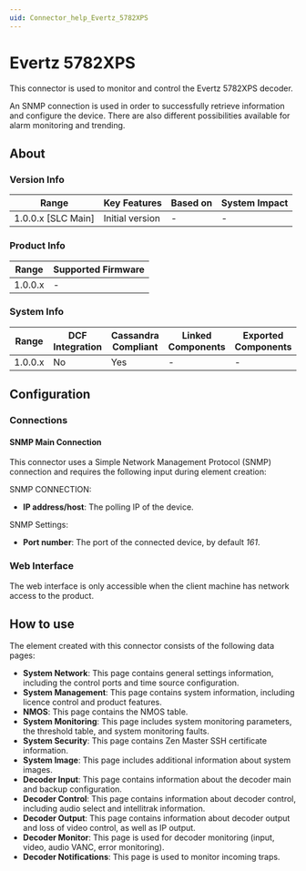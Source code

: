 ```yaml
---
uid: Connector_help_Evertz_5782XPS
---
```


# Evertz 5782XPS

This connector is used to monitor and control the Evertz 5782XPS decoder.

An SNMP connection is used in order to successfully retrieve information and configure the device. There are also different possibilities available for alarm monitoring and trending.

## About

### Version Info

| Range                | Key Features     | Based on     | System Impact     |
|----------------------|------------------|--------------|-------------------|
| 1.0.0.x [SLC Main]   | Initial version  | -            | -                 |

### Product Info

| Range     | Supported Firmware     |
|-----------|------------------------|
| 1.0.0.x   | -                      |

### System Info

| Range     | DCF Integration     | Cassandra Compliant     | Linked Components     | Exported Components     |
|-----------|---------------------|-------------------------|-----------------------|-------------------------|
| 1.0.0.x   | No                  | Yes                     | -                     | -                       |

## Configuration

### Connections

#### SNMP Main Connection

This connector uses a Simple Network Management Protocol (SNMP) connection and requires the following input during element creation:

SNMP CONNECTION:

- **IP address/host**: The polling IP of the device.

SNMP Settings:

- **Port number**: The port of the connected device, by default *161*.

### Web Interface

The web interface is only accessible when the client machine has network access to the product.

## How to use

The element created with this connector consists of the following data pages:

- **System Network**: This page contains general settings information, including the control ports and time source configuration.
- **System Management**: This page contains system information, including licence control and product features.
- **NMOS**: This page contains the NMOS table.
- **System Monitoring**: This page includes system monitoring parameters, the threshold table, and system monitoring faults.
- **System Security**: This page contains Zen Master SSH certificate information.
- **System Image**: This page includes additional information about system images.
- **Decoder Input**: This page contains information about the decoder main and backup configuration.
- **Decoder Control**: This page contains information about decoder control, including audio select and intellitrak information.
- **Decoder Output**: This page contains information about decoder output and loss of video control, as well as IP output.
- **Decoder Monitor**: This page is used for decoder monitoring (input, video, audio VANC, error monitoring).
- **Decoder Notifications**: This page is used to monitor incoming traps.

